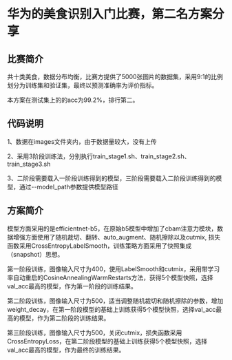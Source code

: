 # 华为的美食识别入门比赛，第二名方案分享
## 比赛简介
共十类美食，数据分布均衡，比赛方提供了5000张图片的数据集，采用9:1的比例划分为训练集和验证集，最终以预测准确率为评价指标。

本方案在测试集上的的acc为99.2%，排行第二。
## 代码说明
1、数据在images文件夹内，由于数据量较大，没有上传

2、采用3阶段训练法，分别执行train_stage1.sh、train_stage2.sh、train_stage3.sh

3、二阶段需要载入一阶段训练得到的模型，三阶段需要载入二阶段训练得到的模型，通过--model_path参数提供模型路径
## 方案简介
模型方面采用的是efficientnet-b5，在原始b5模型中增加了cbam注意力模块，数据增强方面使用了随机裁切、翻转、auto_augment、随机擦除以及cutmix, 损失函数采用CrossEntropyLabelSmooth，训练策略方面采用了快照集成（snapshot）思想。

第一阶段训练，图像输入尺寸为400，使用LabelSmooth和cutmix，采用带学习率自动重启的CosineAnnealingWarmRestarts方法，获得5个模型快照，选择val_acc最高的模型，作为第一阶段的训练结果。

第二阶段训练，图像输入尺寸为500，适当调整随机裁切和随机擦除的参数，增加weight_decay，在第一阶段模型的基础上训练获得5个模型快照，选择val_acc最高的模型，作为第二阶段的训练结果。

第三阶段训练，图像输入尺寸为500，关闭cutmix，损失函数采用CrossEntropyLoss，在第二阶段模型的基础上训练获得5个模型快照，选择val_acc最高的模型，作为最终的训练结果。
